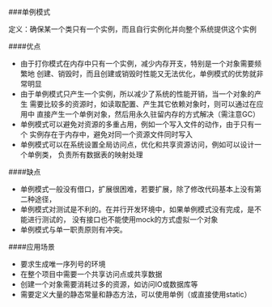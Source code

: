 ###单例模式

定义：确保某一个类只有一个实例，而且自行实例化并向整个系统提供这个实例

####优点
- 由于打你模式在内存中只有一个实例，减少内存开支，特别是一个对象需要频繁地
  创建、销毁时，而且创建或销毁时性能又无法优化，单例模式的优势就非常明显
- 由于单例模式只产生一个实例，所以减少了系统的性能开销，当一个对象的产生
  需要比较多的资源时，如读取配置、产生其它依赖对象时，则可以通过在应用中
  直接产生一个单例对象，然后用永久驻留内存的方式解决（需注意GC）
- 单例模式可以避免对资源的多重占用，例如一个写入文件的动作，由于只有一个
  实例存在于内存中，避免对同一个资源文件同时写入
- 单例模式可以在系统设置全局访问点，优化和共享资源访问，例如可以设计一个单例类，
  负责所有数据表的映射处理
  
####缺点
- 单例模式一般没有借口，扩展很困难，若要扩展，除了修改代码基本上没有第二种途径，
- 单例模式对测试是不利的。在并行开发环境中，如果单例模式没有完成，是不能进行测试的，
  没有接口也不能使用mock的方式虚拟一个对象
- 单例模式与单一职责原则有冲突。


####应用场景
- 要求生成唯一序列号的环境
- 在整个项目中需要一个共享访问点或共享数据
- 创建一个对象需要消耗过多的资源，如访问IO或数据库等
- 需要定义大量的静态常量和静态方法，可以使用单例（或直接使用static）